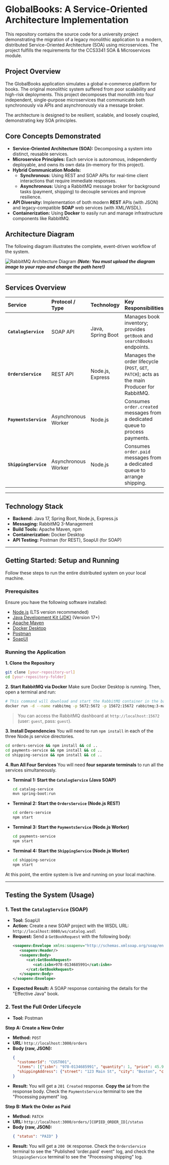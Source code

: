 

# GlobalBooks: A Service-Oriented Architecture Implementation

This repository contains the source code for a university project demonstrating the migration of a legacy monolithic application to a modern, distributed Service-Oriented Architecture (SOA) using microservices. The project fulfills the requirements for the CCS3341 SOA & Microservices module.

## Project Overview

The GlobalBooks application simulates a global e-commerce platform for books. The original monolithic system suffered from poor scalability and high-risk deployments. This project decomposes that monolith into four independent, single-purpose microservices that communicate both synchronously via APIs and asynchronously via a message broker.

The architecture is designed to be resilient, scalable, and loosely coupled, demonstrating key SOA principles.

## Core Concepts Demonstrated

*   **Service-Oriented Architecture (SOA):** Decomposing a system into distinct, reusable services.
*   **Microservice Principles:** Each service is autonomous, independently deployable, and owns its own data (in-memory for this project).
*   **Hybrid Communication Models:**
    *   **Synchronous:** Using REST and SOAP APIs for real-time client interactions that require immediate responses.
    *   **Asynchronous:** Using a RabbitMQ message broker for background tasks (payment, shipping) to decouple services and improve resilience.
*   **API Diversity:** Implementation of both modern **REST** APIs (with JSON) and legacy-compatible **SOAP** web services (with XML/WSDL).
*   **Containerization:** Using **Docker** to easily run and manage infrastructure components like RabbitMQ.

## Architecture Diagram

The following diagram illustrates the complete, event-driven workflow of the system.

![RabbitMQ Architecture Diagram](path/to/your/rabbitmq_diagram.png)
_**(Note: You must upload the diagram image to your repo and change the path here!)**_

---

## Services Overview

| Service | Protocol / Type | Technology | Key Responsibilities |
| :--- | :--- | :--- | :--- |
| **`CatalogService`** | SOAP API | Java, Spring Boot | Manages book inventory; provides `getBook` and `searchBooks` endpoints. |
| **`OrdersService`** | REST API | Node.js, Express | Manages the order lifecycle (`POST`, `GET`, `PATCH`); acts as the main Producer for RabbitMQ. |
| **`PaymentsService`** | Asynchronous Worker | Node.js | Consumes `order.created` messages from a dedicated queue to process payments. |
| **`ShippingService`** | Asynchronous Worker | Node.js | Consumes `order.paid` messages from a dedicated queue to arrange shipping. |

---

## Technology Stack

*   **Backend:** Java 17, Spring Boot, Node.js, Express.js
*   **Messaging:** RabbitMQ 3-Management
*   **Build Tools:** Apache Maven, npm
*   **Containerization:** Docker Desktop
*   **API Testing:** Postman (for REST), SoapUI (for SOAP)

---

## Getting Started: Setup and Running

Follow these steps to run the entire distributed system on your local machine.

### Prerequisites

Ensure you have the following software installed:
*   [Node.js](https://nodejs.org/) (LTS version recommended)
*   [Java Development Kit (JDK)](https://adoptium.net/) (Version 17+)
*   [Apache Maven](https://maven.apache.org/download.cgi)
*   [Docker Desktop](https://www.docker.com/products/docker-desktop/)
*   [Postman](https://www.postman.com/downloads/)
*   [SoapUI](https://www.soapui.org/downloads/soapui/)

### Running the Application

**1. Clone the Repository**
```bash
git clone [your-repository-url]
cd [your-repository-folder]
```

**2. Start RabbitMQ via Docker**
Make sure Docker Desktop is running. Then, open a terminal and run:
```bash
# This command will download and start the RabbitMQ container in the background
docker run -d --name rabbitmq -p 5672:5672 -p 15672:15672 rabbitmq:3-management
```
> You can access the RabbitMQ dashboard at `http://localhost:15672` (user: `guest`, pass: `guest`).

**3. Install Dependencies**
You will need to run `npm install` in each of the three Node.js service directories.
```bash
cd orders-service && npm install && cd ..
cd payments-service && npm install && cd ..
cd shipping-service && npm install && cd ..
```

**4. Run All Four Services**
You will need **four separate terminals** to run all the services simultaneously.

*   **Terminal 1: Start the `CatalogService` (Java SOAP)**
    ```bash
    cd catalog-service
    mvn spring-boot:run
    ```

*   **Terminal 2: Start the `OrdersService` (Node.js REST)**
    ```bash
    cd orders-service
    npm start
    ```

*   **Terminal 3: Start the `PaymentsService` (Node.js Worker)**
    ```bash
    cd payments-service
    npm start
    ```

*   **Terminal 4: Start the `ShippingService` (Node.js Worker)**
    ```bash
    cd shipping-service
    npm start
    ```

At this point, the entire system is live and running on your local machine.

---

## Testing the System (Usage)

### 1. Test the `CatalogService` (SOAP)

*   **Tool:** SoapUI
*   **Action:** Create a new SOAP project with the WSDL URL: `http://localhost:8080/ws/catalog.wsdl`
*   **Request:** Send a `GetBookRequest` with the following body:
    ```xml
    <soapenv:Envelope xmlns:soapenv="http://schemas.xmlsoap.org/soap/envelope/" xmlns:cat="http://globalbooks.com/catalog">
       <soapenv:Header/>
       <soapenv:Body>
          <cat:GetBookRequest>
             <cat:isbn>978-0134685991</cat:isbn>
          </cat:GetBookRequest>
       </soapenv:Body>
    </soapenv:Envelope>
    ```
*   **Expected Result:** A SOAP response containing the details for the "Effective Java" book.

### 2. Test the Full Order Lifecycle

*   **Tool:** Postman

**Step A: Create a New Order**
*   **Method:** `POST`
*   **URL:** `http://localhost:3000/orders`
*   **Body (raw, JSON):**
    ```json
    {
      "customerId": "CUST001",
      "items": [{"isbn": "978-0134685991", "quantity": 1, "price": 45.99}],
      "shippingAddress": {"street": "123 Main St", "city": "Boston", "country": "USA", "zipCode": "02101"}
    }
    ```
*   **Result:** You will get a `201 Created` response. **Copy the `id`** from the response body. Check the `PaymentsService` terminal to see the "Processing payment" log.

**Step B: Mark the Order as Paid**
*   **Method:** `PATCH`
*   **URL:** `http://localhost:3000/orders/[COPIED_ORDER_ID]/status`
*   **Body (raw, JSON):**
    ```json
    { "status": "PAID" }
    ```
*   **Result:** You will get a `200 OK` response. Check the `OrdersService` terminal to see the "Published 'order.paid' event" log, and check the `ShippingService` terminal to see the "Processing shipping" log.

